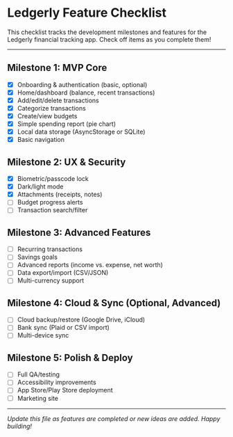 # Ledgerly Feature Checklist

This checklist tracks the development milestones and features for the Ledgerly financial tracking app. Check off items as you complete them!

---

## Milestone 1: MVP Core
- [x] Onboarding & authentication (basic, optional)
- [x] Home/dashboard (balance, recent transactions)
- [x] Add/edit/delete transactions
- [x] Categorize transactions
- [x] Create/view budgets
- [x] Simple spending report (pie chart)
- [x] Local data storage (AsyncStorage or SQLite)
- [x] Basic navigation

## Milestone 2: UX & Security
- [x] Biometric/passcode lock
- [x] Dark/light mode
- [x] Attachments (receipts, notes)
- [ ] Budget progress alerts
- [ ] Transaction search/filter

## Milestone 3: Advanced Features
- [ ] Recurring transactions
- [ ] Savings goals
- [ ] Advanced reports (income vs. expense, net worth)
- [ ] Data export/import (CSV/JSON)
- [ ] Multi-currency support

## Milestone 4: Cloud & Sync (Optional, Advanced)
- [ ] Cloud backup/restore (Google Drive, iCloud)
- [ ] Bank sync (Plaid or CSV import)
- [ ] Multi-device sync

## Milestone 5: Polish & Deploy
- [ ] Full QA/testing
- [ ] Accessibility improvements
- [ ] App Store/Play Store deployment
- [ ] Marketing site

---

*Update this file as features are completed or new ideas are added. Happy building!*
